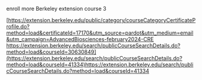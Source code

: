 enroll more Berkeley extension course
3

[[https://extension.berkeley.edu/public/category/courseCategoryCertificateProfile.do?method=load&certificateId=17170&utm_source=pardot&utm_medium=email&utm_campaign=AdvancedBiosciences-february2024-CRE
](https://extension.berkeley.edu/search/publicCourseSearchDetails.do?method=load&courseId=30630849)https://extension.berkeley.edu/search/publicCourseSearchDetails.do?method=load&courseId=30630849](https://extension.berkeley.edu/search/publicCourseSearchDetails.do?method=load&courseId=41334)https://extension.berkeley.edu/search/publicCourseSearchDetails.do?method=load&courseId=41334
